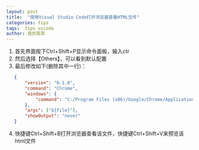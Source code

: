 ```yaml
---
layout: post
title:  "使用Visual Studio Code打开浏览器查看HTML文件"
categories: tips
tags:  tips vscode
author: 我的乖乖
---
```



 1. 首先界面按下Ctrl+Shift+P显示命令面板，输入ctr
 2. 然后选择【Others】，可以看到默认配置
 3. 最后修改如下(删除其中一行)：
 ```json
    {
        "version": "0.1.0",
        "command": "Chrome",
        "windows": {
            "command": "C:/Program Files (x86)/Google/Chrome/Application/chrome.exe"
        },
        "args": ["${file}"],
        "showOutput": "never"
    }
 ```
 4. 快捷键Ctrl+Shift+B打开浏览器查看该文件，快捷键Ctrl+Shift+V来预览该html文件